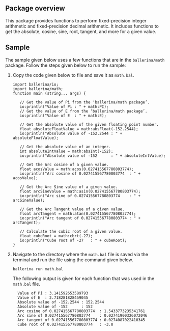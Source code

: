 ## Package overview

This package provides functions to perform fixed-precision integer arithmetic and fixed-precision decimal arithmetic. It includes functions to get the absolute, cosine, sine, root, tangent, and more for a given value.

## Sample
The sample given below uses a few functions that are in the `ballerina/math` package.
Follow the steps given below to run the sample:

1. Copy the code given below to file and save it as `math.bal`.
   ```ballerina
   import ballerina/io;
   import ballerina/math;
   function main (string... args) {

      // Get the value of Pi from the ‘ballerina/math package’.
      io:println("Value of Pi : " + math:PI);
      // Get the value of E from the ‘ballerina/math package’.
      io:println("Value of E  : " + math:E);

      // Get the absolute value of the given floating point number. 
      float absoluteFloatValue = math:absFloat(-152.2544);
      io:println("Absolute value of -152.2544 : " + absoluteFloatValue);

      // Get the absolute value of an integer.
      int absoluteIntValue = math:absInt(-152);
      io:println("Absolute value of -152      : " + absoluteIntValue);

      // Get the Arc cosine of a given value.
      float acosValue = math:acos(0.027415567780803774);
      io:println("Arc cosine of 0.027415567780803774  : " + acosValue);

      // Get the Arc Sine value of a given value.
      float arcSineValue = math:asin(0.027415567780803774);
      io:println("Arc sine of 0.027415567780803774    : " + arcSineValue);

      // Get the Arc Tangent value of a given value.
      float arcTangent = math:atan(0.027415567780803774);
      io:println("Arc tangent of 0.027415567780803774 : " + arcTangent);

      // Calculate the cubic root of a given value.
      float cubeRoot = math:cbrt(-27);
      io:println("Cube root of -27   : " + cubeRoot);
   }
   ```
2. Navigate to the directory where the `math.bal` file is saved via the terminal and run the file using the command given below.

   `ballerina run math.bal`
  
   The following output is given for each function that was used in the `math.bal` file.

   ```
     Value of Pi : 3.141592653589793
     Value of E  : 2.718281828459045
     Absolute value of -152.2544 : 152.2544
     Absolute value of -152      : 152
     Arc cosine of 0.027415567780803774  : 1.5433773235341761
     Arc sine of 0.027415567780803774    : 0.02741900326072046
     Arc tangent of 0.027415567780803774 : 0.0274087022410345
     Cube root of 0.027415567780803774   : -3.0
   ```
